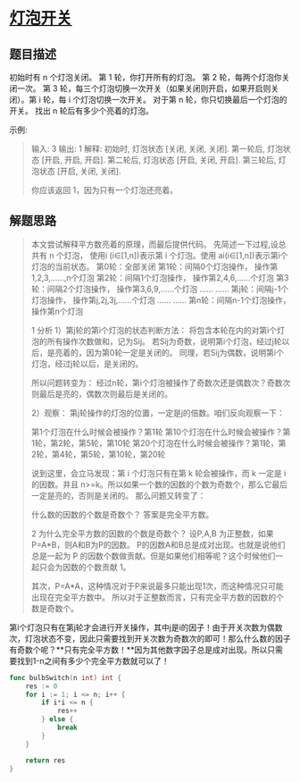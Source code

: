 # [灯泡开关](https://leetcode-cn.com/problems/bulb-switcher/)

## 题目描述

初始时有 n 个灯泡关闭。 第 1 轮，你打开所有的灯泡。 第 2 轮，每两个灯泡你关闭一次。 第 3 轮，每三个灯泡切换一次开关（如果关闭则开启，如果开启则关闭）。第 i 轮，每 i 个灯泡切换一次开关。 对于第 n 轮，你只切换最后一个灯泡的开关。 找出 n 轮后有多少个亮着的灯泡。

示例:

> 输入: 3
> 输出: 1 
> 解释: 
> 初始时, 灯泡状态 [关闭, 关闭, 关闭].
> 第一轮后, 灯泡状态 [开启, 开启, 开启].
> 第二轮后, 灯泡状态 [开启, 关闭, 开启].
> 第三轮后, 灯泡状态 [开启, 关闭, 关闭]. 
>
> 你应该返回 1，因为只有一个灯泡还亮着。

## 解题思路

> 本文尝试解释平方数亮着的原理，而最后提供代码。
> 先简述一下过程,设总共有 n 个灯泡， 使用i (i∈[1,n])表示第 i 个灯泡。使用 ai(i∈[1,n])表示第i个灯泡的当前状态。
> 第0轮：全部关闭
> 第1轮：间隔0个灯泡操作，
> 操作第1,2,3,……,n个灯泡
> 第2轮：间隔1个灯泡操作，
> 操作第2,4,6,……个灯泡
> 第3轮：间隔2个灯泡操作，
> 操作第3,6,9,……个灯泡
> ……
> ……
> 第j轮：间隔j-1个灯泡操作，
> 操作第j,2j,3j,……个灯泡
> ……
> ……
> 第n轮：间隔n-1个灯泡操作，
> 操作第n个灯泡
>
> 1 分析
> 1）第j轮的第i个灯泡的状态判断方法：
> 将包含本轮在内的对第i个灯泡的所有操作次数做和，记为Sij。
> 若Sij为奇数，说明第i个灯泡，经过j轮以后，是亮着的，因为第0轮一定是关闭的。
> 同理，若Sij为偶数，说明第i个灯泡，经过j轮以后，是关闭的。
>
> 所以问题转变为：
> 经过n轮，第i个灯泡被操作了奇数次还是偶数次？奇数次则最后是亮的，偶数次则最后是关闭的。
>
> 2）观察：
> 第j轮操作的灯泡的位置，一定是j的倍数。咱们反向观察一下：
>
> 第1个灯泡在什么时候会被操作？第1轮
> 第10个灯泡在什么时候会被操作？第1轮，第2轮，第5轮，第10轮
> 第20个灯泡在什么时候会被操作？第1轮，第2轮，第4轮，第5轮，第10轮，第20轮
>
> 说到这里，会立马发现：第 i 个灯泡只有在第 k 轮会被操作，而 k 一定是 i 的因数。并且 n>=k。所以如果一个数的因数的个数为奇数个，那么它最后一定是亮的，否则是关闭的。
> 那么问题又转变了：
>
> 什么数的因数的个数是奇数个？
> 答案是完全平方数。
>
> 2 为什么完全平方数的因数的个数是奇数个？
> 设P,A,B 为正整数，如果 P=A*B，则A和B为P的因数。
> P的因数A和B总是成对出现。也就是说他们总是一起为 P 的因数个数做贡献。但是如果他们相等呢？这个时候他们一起只会为因数的个数贡献 1。
>
> 其次，P=A*A，这种情况对于P来说最多只能出现1次，而这种情况只可能出现在完全平方数中。
> 所以对于正整数而言，只有完全平方数的因数的个数是奇数个。

第i个灯泡只有在第j轮才会进行开关操作，其中j是i的因子！由于开关次数为偶数次，灯泡状态不变，因此只需要找到开关次数为奇数次的即可！那么什么数的因子有奇数个呢？**只有完全平方数！**因为其他数字因子总是成对出现。所以只需要找到1-n之间有多少个完全平方数就可以了！

```go
func bulbSwitch(n int) int {
    res := 0
    for i := 1; i <= n; i++ {
        if i*i <= n {
            res++
        } else {
            break
        }
    } 

    return res
}
```

